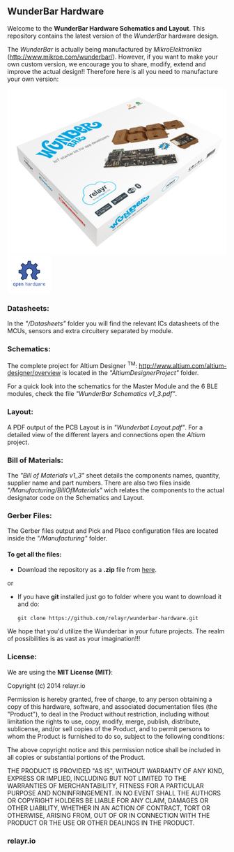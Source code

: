 WunderBar Hardware
------------

Welcome to the **WunderBar Hardware Schematics and Layout**.
This repository contains the latest version of the *WunderBar* hardware design.

The *WunderBar* is actually being manufactured by *MikroElektronika* (http://www.mikroe.com/wunderbar/). However, if you want to make your own custom version, we encourage you to share, modify, extend and improve the actual design!! Therefore here is all you need to manufacture your own version:

![WunderBar](./README/packaging.png)
<img src="./README/Ohw-logo.png" alt="Drawing" style="width: 100px;"/>

### Datasheets:
In the *"/Datasheets"* folder you will find the relevant ICs datasheets of the MCUs, sensors and extra circuitery separated by module.
### Schematics:
The complete project for Altium Designer <sup>TM</sup>: http://www.altium.com/altium-designer/overview is located in the *"AltiumDesignerProject"* folder.

For a quick look into the schematics for the Master Module and the 6 BLE modules, check the file *"WunderBar Schematics v1_3.pdf"*.

### Layout:
A PDF output of the PCB Layout is in *"Wunderbat Layout.pdf"*. For a detailed view of the different layers and connections open the *Altium* project.

### Bill of Materials:
The *"Bill of Materials v1_3"* sheet details the components names, quantity, supplier name and part numbers. There are also two files inside *"/Manufacturing/BillOfMaterials"* wich relates the components to the actual designator code on the Schematics and Layout.

### Gerber Files:
The Gerber files output and Pick and Place configuration files are located inside the *"/Manufacturing"* folder.

#### To get all the files:
* Download the repository as a **.zip** file from [here](https://github.com/relayr/wunderbar-hardware/archive/master.zip).

or

* If you have **git** installed just go to folder where you want to download it and do:

	`git clone https://github.com/relayr/wunderbar-hardware.git`


We hope that you'd utilize the Wunderbar in your future projects. The realm of possibilities is as vast as your imagination!!!
### License:

We are using the **MIT License (MIT)**:

Copyright (c) 2014 relayr.io

Permission is hereby granted, free of charge, to any person obtaining a copy of this hardware, software, and associated documentation files (the "Product"), to deal in the Product without restriction, including without limitation the rights to use, copy, modify, merge, publish, distribute, sublicense, and/or sell copies of the Product, and to permit persons to whom the Product is furnished to do so, subject to the following conditions:

The above copyright notice and this permission notice shall be included in all copies or substantial portions of the Product.

THE PRODUCT IS PROVIDED "AS IS", WITHOUT WARRANTY OF ANY KIND, EXPRESS OR IMPLIED, INCLUDING BUT NOT LIMITED TO THE WARRANTIES OF MERCHANTABILITY, FITNESS FOR A PARTICULAR PURPOSE AND NONINFRINGEMENT. IN NO EVENT SHALL THE AUTHORS OR COPYRIGHT HOLDERS BE LIABLE FOR ANY CLAIM, DAMAGES OR OTHER LIABILITY, WHETHER IN AN ACTION OF CONTRACT, TORT OR OTHERWISE, ARISING FROM, OUT OF OR IN CONNECTION WITH THE PRODUCT OR THE USE OR OTHER DEALINGS IN THE PRODUCT.

### relayr.io
